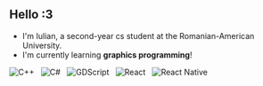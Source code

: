 ## Hello :3

* I'm Iulian, a second-year cs student at the Romanian-American University.
* I'm currently learning **graphics programming**!

![C++](https://img.shields.io/badge/C++-blue) &nbsp;
![C#](https://img.shields.io/badge/C%23-purple) &nbsp;
![GDScript](https://img.shields.io/badge/GDScript-green) &nbsp;
![React](https://img.shields.io/badge/React-darkblue) &nbsp;
![React Native](https://img.shields.io/badge/ReactNative-darkgreen) &nbsp;
